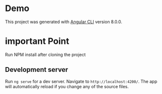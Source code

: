 # Demo

This project was generated with [Angular CLI](https://github.com/angular/angular-cli) version 8.0.0.

# important Point

Run NPM install after cloning the project

## Development server

Run `ng serve` for a dev server. Navigate to `http://localhost:4200/`. The app will automatically reload if you change any of the source files.
